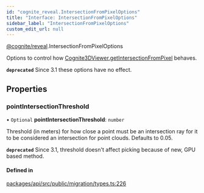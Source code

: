 ```yaml
---
id: "cognite_reveal.IntersectionFromPixelOptions"
title: "Interface: IntersectionFromPixelOptions"
sidebar_label: "IntersectionFromPixelOptions"
custom_edit_url: null
---
```


[@cognite/reveal](../modules/cognite_reveal.md).IntersectionFromPixelOptions

Options to control how [Cognite3DViewer.getIntersectionFromPixel](../classes/cognite_reveal.Cognite3DViewer.md#getintersectionfrompixel) behaves.

**`deprecated`** Since 3.1 these options have no effect.

## Properties

### pointIntersectionThreshold

• `Optional` **pointIntersectionThreshold**: `number`

Threshold (in meters) for how close a point must be an intersection
ray for it to be considered an intersection for point clouds. Defaults
to 0.05.

**`deprecated`** Since 3.1, threshold doesn't affect picking because of new, GPU based method.

#### Defined in

[packages/api/src/public/migration/types.ts:226](https://github.com/cognitedata/reveal/blob/71be00fcc/viewer/packages/api/src/public/migration/types.ts#L226)
